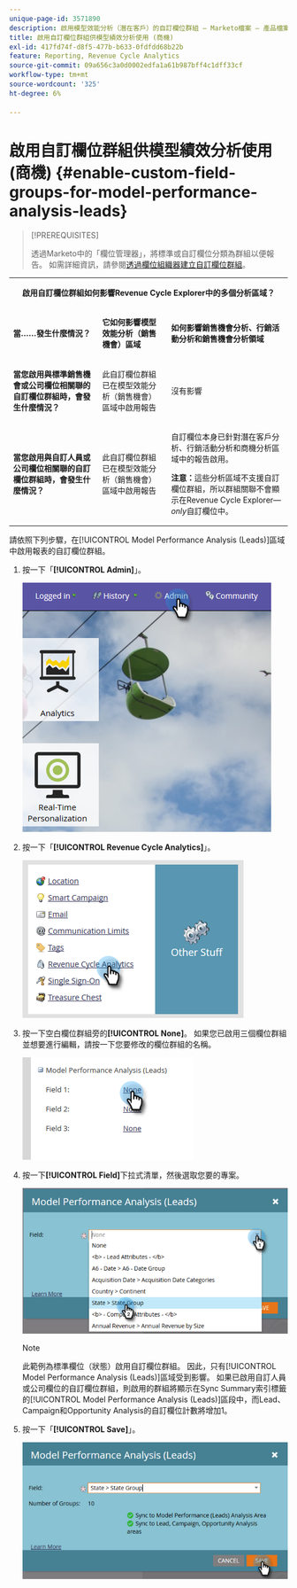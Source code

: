 ```yaml
---
unique-page-id: 3571890
description: 啟用模型效能分析（潛在客戶）的自訂欄位群組 — Marketo檔案 — 產品檔案
title: 啟用自訂欄位群組供模型績效分析使用 (商機)
exl-id: 417fd74f-d8f5-477b-b633-0fdfdd68b22b
feature: Reporting, Revenue Cycle Analytics
source-git-commit: 09a656c3a0d0002edfa1a61b987bff4c1dff33cf
workflow-type: tm+mt
source-wordcount: '325'
ht-degree: 6%

---
```


# 啟用自訂欄位群組供模型績效分析使用 (商機) {#enable-custom-field-groups-for-model-performance-analysis-leads}

>[!PREREQUISITES]
>
>透過Marketo中的「欄位管理器」，將標準或自訂欄位分類為群組以便報告。 如需詳細資訊，請參閱[透過欄位組織器建立自訂欄位群組](/help/marketo/product-docs/reporting/revenue-cycle-analytics/revenue-tools/field-organizers/create-custom-field-groups-using-the-field-organizer.md)。

<table>
 <tbody>
  <tr>
   <td colspan="3" rowspan="1"><p align="center"><strong>啟用自訂欄位群組如何影響Revenue Cycle Explorer中的多個分析區域？</strong></p></td>
  </tr>
  <tr>
   <td colspan="1" rowspan="1"><p><strong>當……發生什麼情況？</strong></p></td>
   <td colspan="1" rowspan="1"><p><strong>它如何影響<span class="uicontrol">模型效能分析（銷售機會）</span>區域</strong></p></td>
   <td colspan="1" rowspan="1"><p><strong>如何影響銷售機會分析、行銷活動分析和銷售機會分析領域</strong></p></td>
  </tr>
  <tr>
   <td colspan="1" rowspan="1"><p><strong>當您啟用與標準銷售機會或公司欄位相關聯的自訂欄位群組時，會發生什麼情況？</strong></p></td>
   <td colspan="1" rowspan="1"><p>此自訂欄位群組已在<span class="uicontrol">模型效能分析（銷售機會）</span>區域中啟用報告</p></td>
   <td colspan="1" rowspan="1"><p>沒有影響</p></td>
  </tr>
  <tr>
   <td colspan="1" rowspan="1"><p><strong>當您啟用與自訂人員或公司欄位相關聯的自訂欄位群組時，會發生什麼情況？</strong></p></td>
   <td colspan="1" rowspan="1"><p>此自訂欄位群組已在<span class="uicontrol">模型效能分析（銷售機會）</span>區域中啟用報告</p></td>
   <td colspan="1" rowspan="1"><p>自訂欄位本身已針對潛在客戶分析、行銷活動分析和商機分析區域中的報告啟用。</p><p><strong>注意：</strong>這些分析區域不支援自訂欄位群組，所以群組關聯不會顯示在Revenue Cycle Explorer—<em>only</em>自訂欄位中。</p></td>
  </tr>
 </tbody>
</table>

請依照下列步驟，在[!UICONTROL Model Performance Analysis (Leads)]區域中啟用報表的自訂欄位群組。

1. 按一下「**[!UICONTROL Admin]**」。

   ![](assets/one-1.png)

1. 按一下「**[!UICONTROL Revenue Cycle Analytics]**」。

   ![](assets/two-1.png)

1. 按一下空白欄位群組旁的&#x200B;**[!UICONTROL None]**。 如果您已啟用三個欄位群組並想要進行編輯，請按一下您要修改的欄位群組的名稱。

   ![](assets/three.png)

1. 按一下&#x200B;**[!UICONTROL Field]**&#x200B;下拉式清單，然後選取您要的專案。

   ![](assets/four-1.png)

   >[!NOTE]
   >
   >此範例為標準欄位（狀態）啟用自訂欄位群組。 因此，只有[!UICONTROL Model Performance Analysis (Leads)]區域受到影響。 如果已啟用自訂人員或公司欄位的自訂欄位群組，則啟用的群組將顯示在Sync Summary索引標籤的[!UICONTROL Model Performance Analysis (Leads)]區段中，而Lead、Campaign和Opportunity Analysis的自訂欄位計數將增加1。

1. 按一下「**[!UICONTROL Save]**」。

   ![](assets/five-1.png)
